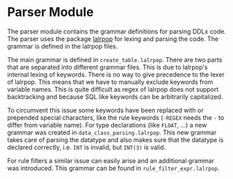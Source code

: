 # Parser Module

The parser module contains the grammar definitions for parsing DDLx code. The parser uses the package 
[lalrpop](https://github.com/lalrpop/lalrpop) for lexing and parsing the code. The grammar is defined in the 
lalrpop files.

The main grammar is defined in `create_table.lalrpop`. There are two parts that are separated into different 
grammar files. This is due to lalrpop's internal lexing of keywords. There is no way to give precedence to the lexer
of lalrpop. This means that we have to manually exclude keywords from variable names. This is quite difficult as 
regex of lalrpop does not support backtracking and because SQL like keywords can be arbitrarily capitalized.

To circumvent this issue some keywords have been replaced with or prepended special characters, like the rule 
keywords (`-REGEX` needs the `-` to differ from variable name). For type declarations (like `FLOAT`, ...) a new
grammar was created in `data_class_parsing.lalrpop`. This new grammar takes care of parsing the datatype and also 
makes sure that the datatype is declared correctly, i.e. `INT` is invalid, but `INT(3)` is valid.

For rule filters a similar issue can easily arise and an additional grammar was introduced. This grammar can 
be found in `rule_filter_expr.lalrpop`.